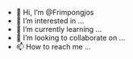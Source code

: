 - 👋 Hi, I’m @Frimpongjos
- 👀 I’m interested in ...
- 🌱 I’m currently learning ...
- 💞️ I’m looking to collaborate on ...
- 📫 How to reach me ...

<!---
Frimpongjos/Frimpongjos is a ✨ special ✨ repository because its `README.md` (this file) appears on your GitHub profile.
You can click the Preview link to take a look at your changes.
--->
